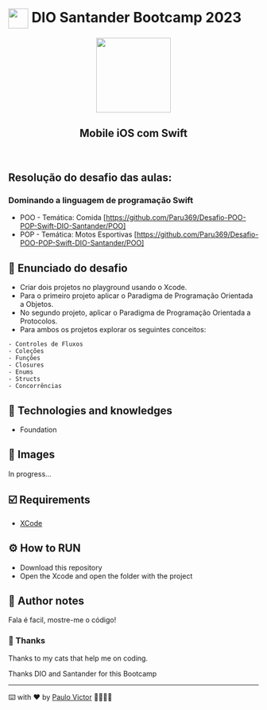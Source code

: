 


<h1>
    <a href="https://www.dio.me/">
     <img align="center" width="40px" src="https://hermes.digitalinnovation.one/assets/diome/logo-minimized.png"></a>
   <span> DIO Santander Bootcamp 2023</span>
</h1>
<p align="center">
  <img align="center" width="150px" src="https://hermes.dio.me/tracks/61d57203-7c43-4d8d-a3f0-833faa2ce680.png"></p>
  <h2 align="center">
    Mobile iOS com Swift
</h2>
<br>

## Resolução do desafio das aulas:
### Dominando a linguagem de programação Swift
- POO - Temática: Comida [https://github.com/Paru369/Desafio-POO-POP-Swift-DIO-Santander/POO]
- POP - Temática: Motos Esportivas [https://github.com/Paru369/Desafio-POO-POP-Swift-DIO-Santander/POO]

## 📝 Enunciado do desafio

- Criar dois projetos no playground usando o Xcode.
- Para o primeiro projeto aplicar o Paradigma de Programação Orientada a Objetos.
- No segundo projeto, aplicar o Paradigma de Programação Orientada a Protocolos.
  <br>
- Para ambos os projetos explorar os seguintes conceitos:
```
- Controles de Fluxos
- Coleções
- Funções
- Closures
- Enums
- Structs
- Concorrências
```

## 📱 Technologies and knowledges
- Foundation


## 📲 Images

In progress...
  
## ☑️ Requirements

- [XCode](https://developer.apple.com/xcode/)


## ⚙️ How to RUN

- Download this repository
- Open the Xcode and open the folder with the project



## 📝 Author notes

Fala é facil, mostre-me o código!


### 🎁 Thanks

Thanks to my cats that help me on coding.


Thanks DIO and Santander for this Bootcamp

___

⌨️ with ❤️ by [Paulo Victor](https://github.com/Paru369) 👨🏾‍💻📱

